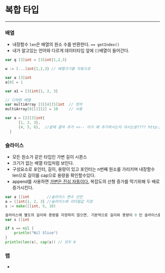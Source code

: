 # 복합 타입

---

### 배열
  - 내장함수 `len`은 배열의 원소 수를 반환한다. `== getIndex()`
  - 내가 알고있는 언어와 다르게 데이터타입 앞에 `[]`배열이 들어간다.
  ```go
  var q [3]int = [3]int{1,2,3}
  
  w := [...]int{1,2,3} // 배열크기를 자동으로
  
  var a [3]int
  a[0] = 1
  
  var a1 = [3]int{1, 2, 3}
  
  // 다차원 배열
  var multiArray [3][4][5]int  // 정의
  multiArray[0][1][2] = 10     // 사용
  
  var a = [2][3]int{
        {1, 2, 3},
        {4, 5, 6},  //끝에 콤마 추가 <<-- 이거 왜 추가하시는지 아시는분???? http://golang.site/go/article/12-Go-%EC%BB%AC%EB%A0%89%EC%85%98---%EB%B0%B0%EC%97%B4
    }
  ```
### 슬라이스
  - 모든 원소가 같은 타입인 가변 길이 시퀸스
  - 크기가 없는 배열 타입처럼 보인다.
  - 구성요소로 포인터, 길이, 용량이 있고 포인터는 n번째 원소를 가리키며 내장함수 len으로 길이를 cap으로 용량을 확인할수있다.
  - append를 사용하면 [가변은 진심 자동이다.](https://github.com/adonovan/gopl.io/blob/master/ch4/append/main.go) 복잡도의 선형 증가를 막기위해 두 배로 증가시킨다.
  ```go
  var a []int        //슬라이스 변수 선언
  a = []int{1, 2, 3} //슬라이스에 리터럴값 지정
  s := make([]int, 5, 10)

  슬라이스에 별도의 길이와 용량을 지정하지 않으면, 기본적으로 길이와 용량이 0 인 슬라이스를 만드는데, 이를 Nil Slice 라 하고, nil 과 비교하면 참을 리턴한다.
  var s []int

  if s == nil {
      println("Nil Slice")
  }
  println(len(s), cap(s)) // 모두 0
  ```
### 맵
  - 
